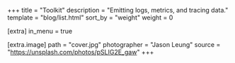 +++
title = "Toolkit"
description = "Emitting logs, metrics, and tracing data."
template = "blog/list.html"
sort_by = "weight"
weight = 0

[extra]
in_menu = true

[extra.image]
path =  "cover.jpg"
photographer = "Jason Leung"
source = "https://unsplash.com/photos/pSLIG2E_gaw"
+++



<!-- more -->
